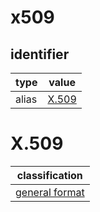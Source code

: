 # x509

## identifier
| type              | value
| ----------------- | -----
| alias             | [X.509](#X.509)

# X.509
| classification
| --------------
| [general format](general.md)
